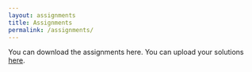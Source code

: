 ```yaml
---
layout: assignments
title: Assignments
permalink: /assignments/
---
```

You can download the assignments here. You can upload your solutions [here](https://web.ugreen.cloud/web/#/file/e5b9a38009bc466a9bf15d67e6db000d).
